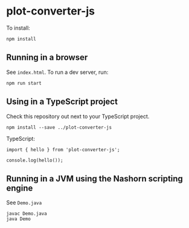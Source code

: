 # plot-converter-js

To install:

```
npm install
```
## Running in a browser

See `index.html`. To run a dev server, run:
```
npm run start
```

## Using in a TypeScript project

Check this repository out next to your TypeScript project.

```
npm install --save ../plot-converter-js
```

TypeScript:
```
import { hello } from 'plot-converter-js';

console.log(hello());
```

## Running in a JVM using the Nashorn scripting engine

See `Demo.java`
```
javac Demo.java
java Demo
```
